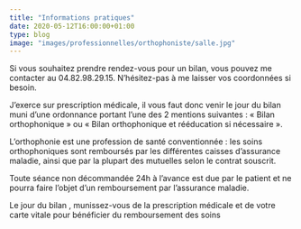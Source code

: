 ```yaml
---
title: "Informations pratiques"
date: 2020-05-12T16:00:00+01:00
type: blog
image: "images/professionnelles/orthophoniste/salle.jpg"
---
```


Si vous souhaitez prendre rendez-vous pour un bilan, vous pouvez me contacter au 04.82.98.29.15. N’hésitez-pas à me laisser vos coordonnées si besoin.

<!--more-->

J’exerce sur prescription médicale, il vous faut donc venir le jour du bilan muni d’une ordonnance portant l’une des 2 mentions suivantes : « Bilan orthophonique » ou « Bilan orthophonique et rééducation si nécessaire ».

L’orthophonie est une profession de santé conventionnée : les soins orthophoniques sont remboursés par les différentes caisses d’assurance maladie, ainsi que par la plupart des mutuelles selon le contrat souscrit.

Toute séance non décommandée 24h à l’avance est due par le patient et ne pourra faire l’objet d’un remboursement par l’assurance maladie.

Le jour du bilan , munissez-vous de la prescription médicale et de votre carte vitale pour bénéficier du remboursement des soins
